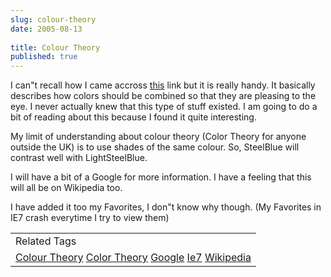 ```yaml
---
slug: colour-theory
date: 2005-08-13
 
title: Colour Theory
published: true
---
```

I can"t recall how I came accross <a href="http://www.rominteq.com/c_the.html">this</a> link but it is really handy.  It basically describes how colors should be combined so that they are pleasing to the eye.  I never actually knew that this type of stuff existed.  I am going to do a bit of reading about this because I found it quite interesting.<p />My limit of understanding about colour theory (Color Theory for anyone outside the UK) is to use shades of the same colour.  So, SteelBlue will contrast well with LightSteelBlue.<p />I will have a bit of a Google for more information.  I have a feeling that this will all be on Wikipedia too.<p />I have added it too my Favorites, I don"t know why though.  (My Favorites in IE7 crash everytime I try to view them)<p /><table class="TechnoratiHead TagHeader">
<tr><td>Related Tags</td></tr>
<tr class="Technorati"><td>
<a href="https://paul.kinlan.me/tags/Colour%20Theory" class="Tag" rel="tag">Colour Theory</a> <a href="https://paul.kinlan.me/tags/Color%20Theory" class="Tag" rel="tag">Color Theory</a> <a href="https://paul.kinlan.me/tags/Google" class="Tag" rel="tag">Google</a> <a href="https://paul.kinlan.me/tags/Ie7" class="Tag" rel="tag">Ie7</a> <a href="https://paul.kinlan.me/tags/Wikipedia" class="Tag" rel="tag">Wikipedia</a>
</td></tr>
</table><div class="blogger-post-footer"><img class="posterous_download_image" src="https://blogger.googleusercontent.com/tracker/8109338-112393026984805895?l=www.kinlan.co.uk%2Findex.html" height="1" alt="" width="1" /></div>

